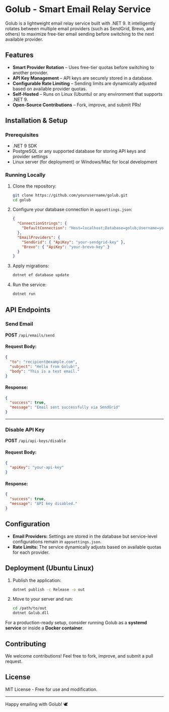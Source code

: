 # Golub - Smart Email Relay Service

Golub is a lightweight email relay service built with .NET 9. It intelligently rotates between multiple email providers (such as SendGrid, Brevo, and others) to maximize free-tier email sending before switching to the next available provider.

## Features

- **Smart Provider Rotation** – Uses free-tier quotas before switching to another provider.
- **API Key Management** – API keys are securely stored in a database.
- **Configurable Rate Limiting** – Sending limits are dynamically adjusted based on available provider quotas.
- **Self-Hosted** – Runs on Linux (Ubuntu) or any environment that supports .NET 9.
- **Open-Source Contributions** – Fork, improve, and submit PRs!

## Installation & Setup

### Prerequisites
- .NET 9 SDK
- PostgreSQL or any supported database for storing API keys and provider settings
- Linux server (for deployment) or Windows/Mac for local development

### Running Locally
1. Clone the repository:
   ```sh
   git clone https://github.com/yourusername/golub.git
   cd golub
   ```
2. Configure your database connection in `appsettings.json`:
   ```json
   {
     "ConnectionStrings": {
       "DefaultConnection": "Host=localhost;Database=golub;Username=youruser;Password=yourpassword"
     },
     "EmailProviders": {
       "SendGrid": { "ApiKey": "your-sendgrid-key" },
       "Brevo": { "ApiKey": "your-brevo-key" }
     }
   }
   ```
3. Apply migrations:
   ```sh
   dotnet ef database update
   ```
4. Run the service:
   ```sh
   dotnet run
   ```

## API Endpoints

### Send Email
**POST** `/api/emails/send`

#### Request Body:
```json
{
  "to": "recipient@example.com",
  "subject": "Hello from Golub!",
  "body": "This is a test email."
}
```

#### Response:
```json
{
  "success": true,
  "message": "Email sent successfully via SendGrid"
}
```

---

### Disable API Key
**POST** `/api/api-keys/disable`

#### Request Body:
```json
{
  "apiKey": "your-api-key"
}
```

#### Response:
```json
{
  "success": true,
  "message": "API key disabled."
}
```

## Configuration
- **Email Providers:** Settings are stored in the database but service-level configurations remain in `appsettings.json`.
- **Rate Limits:** The service dynamically adjusts based on available quotas for each provider.

## Deployment (Ubuntu Linux)

1. Publish the application:
   ```sh
   dotnet publish -c Release -o out
   ```
2. Move to your server and run:
   ```sh
   cd /path/to/out
   dotnet Golub.dll
   ```

For a production-ready setup, consider running Golub as a **systemd service** or inside a **Docker container**.

## Contributing
We welcome contributions! Feel free to fork, improve, and submit a pull request.

## License
MIT License - Free for use and modification.

---
Happy emailing with Golub! 🕊️
